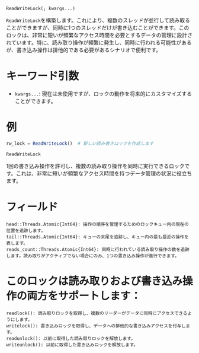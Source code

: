 ```
ReadWriteLock(; kwargs...)
```

`ReadWriteLock`を構築します。これにより、複数のスレッドが並行して読み取ることができますが、同時に1つのスレッドだけが書き込むことができます。このロックは、非常に短いが頻繁なアクセス時間を必要とするデータの管理に設計されています。特に、読み取り操作が頻繁に発生し、同時に行われる可能性があるが、書き込み操作は排他的である必要があるシナリオで便利です。

# キーワード引数

  * `kwargs...`: 現在は未使用ですが、ロックの動作を将来的にカスタマイズすることができます。

# 例

```julia
rw_lock = ReadWriteLock()  # 新しい読み書きロックを作成します
```

```
ReadWriteLock
```

1回の書き込み操作を許可し、複数の読み取り操作を同時に実行できるロックです。これは、非常に短いが頻繁なアクセス時間を持つデータ管理の状況に役立ちます。

# フィールド

```
head::Threads.Atomic{Int64}: 操作の順序を管理するためのロックキュー内の現在の位置を追跡します。
tail::Threads.Atomic{Int64}: キューの末尾を追跡し、キュー内の最も最近の操作を表します。
reads_count::Threads.Atomic{Int64}: 同時に行われている読み取り操作の数を追跡します。読み取りがアクティブでない場合にのみ、1つの書き込み操作が進行できます。
```

# このロックは読み取りおよび書き込み操作の両方をサポートします：

```
readlock(): 読み取りロックを取得し、複数のリーダーがデータに同時にアクセスできるようにします。
writelock(): 書き込みロックを取得し、データへの排他的な書き込みアクセスを付与します。
readunlock(): 以前に取得した読み取りロックを解放します。
writeunlock(): 以前に取得した書き込みロックを解放します。
```
